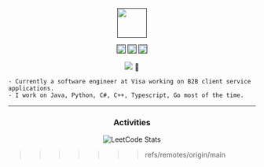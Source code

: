 
<div align="center">
  <br>
  <br>
  <br>
  <br>
  <br>
  <a href="">
    <img width="60" height="60" src="https://raw.githubusercontent.com/box-lin/projectcard/fda1af2551731ad6dbcbdb669ca2fc6d50e48394/img/icon.svg" />
  </a>
  <br>
  <p>
    <a href=""><img width="18" height="18" src="https://raw.githubusercontent.com/jaywcjlove/jaywcjlove/master/imgs/weibo.svg?sanitize=true" /></a>
    <a href=""><img width="18" height="18" src="https://raw.githubusercontent.com/jaywcjlove/jaywcjlove/master/imgs/twitter.svg?sanitize=true" /></a>
    <a href=""><img width="18" height="18" src="https://raw.githubusercontent.com/jaywcjlove/jaywcjlove/master/imgs/mail.svg?sanitize=true" /></a>
  </p>
  <p>
    <p><img src="https://readme-typing-svg.demolab.com/?lines=Hi, welcome to my landing page.."> 👋</p>    
  </p>
</div>

 
```
- Currently a software engineer at Visa working on B2B client service applications.
- I work on Java, Python, C#, C++, Typescript, Go most of the time.
```

 <div align="center">
     <hr/>
     <h3>Activities</h3>
     <p><img src="https://leetcard.jacoblin.cool/boxlin?theme=light&amp;font=Noto%20Sans%20Sharada&amp;ext=contest" alt="LeetCode Stats"></p>
</div>
 
>>>>>>> refs/remotes/origin/main

